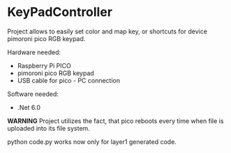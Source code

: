 # KeyPadController

Project allows to easily set color and map key, or shortcuts for device pimoroni pico RGB keypad.

Hardware needed:
- Raspberry Pi PICO
- pimoroni pico RGB keypad
- USB cable for pico - PC connection

Software needed:
- .Net 6.0

**WARNING** Project utilizes the fact, that pico reboots every time when file is uploaded into its file system.

python code.py works now only for layer1 generated code.
